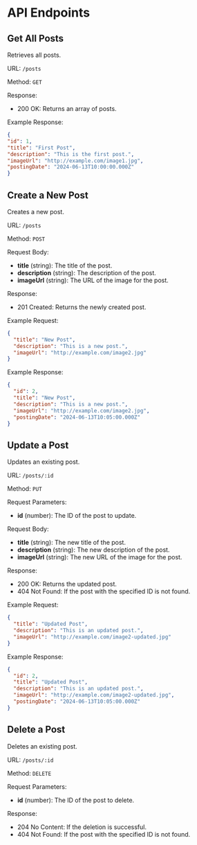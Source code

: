 # API Endpoints

## Get All Posts
Retrieves all posts.

URL: `/posts`

Method: `GET`

Response:
- 200 OK: Returns an array of posts.

Example Response:
```json
{
"id": 1,
"title": "First Post",
"description": "This is the first post.",
"imageUrl": "http://example.com/image1.jpg",
"postingDate": "2024-06-13T10:00:00.000Z"
}
```

## Create a New Post
Creates a new post.

URL: `/posts`

Method: `POST`

Request Body:
- **title** (string): The title of the post.
- **description** (string): The description of the post.
- **imageUrl** (string): The URL of the image for the post.

Response:
- 201 Created: Returns the newly created post.

Example Request:
```json
{
  "title": "New Post",
  "description": "This is a new post.",
  "imageUrl": "http://example.com/image2.jpg"
}
```

Example Response:
```json
{
  "id": 2,
  "title": "New Post",
  "description": "This is a new post.",
  "imageUrl": "http://example.com/image2.jpg",
  "postingDate": "2024-06-13T10:05:00.000Z"
}
```


## Update a Post
Updates an existing post.

URL: `/posts/:id`

Method: `PUT`

Request Parameters:
- **id** (number): The ID of the post to update.

Request Body:
- **title** (string): The new title of the post.
- **description** (string): The new description of the post.
- **imageUrl** (string): The new URL of the image for the post.

Response:
- 200 OK: Returns the updated post.
- 404 Not Found: If the post with the specified ID is not found.


Example Request:
```json
{
  "title": "Updated Post",
  "description": "This is an updated post.",
  "imageUrl": "http://example.com/image2-updated.jpg"
}
```

Example Response:
```json
{
  "id": 2,
  "title": "Updated Post",
  "description": "This is an updated post.",
  "imageUrl": "http://example.com/image2-updated.jpg",
  "postingDate": "2024-06-13T10:05:00.000Z"
}
```


## Delete a Post
Deletes an existing post.

URL: `/posts/:id`

Method: `DELETE`

Request Parameters:
- **id** (number): The ID of the post to delete.

Response:
- 204 No Content: If the deletion is successful.
- 404 Not Found: If the post with the specified ID is not found.